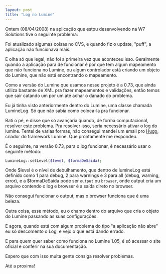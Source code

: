```yaml
---
layout: post
title: "Log no Lumine"
---
```


Ontem (08/04/2008) na aplicação que estou desenvolvendo na W7 Solutions tive o seguinte problema:

Foi atualizado algumas coisas no CVS, e quando fiz o update, "puff", a aplicação não funcionava mais.

E olha só que legal, não foi a primeira vez que aconteceu isso. Geralmente quando a aplicação para de funcionar é por que tem algum mapeamento que não funciona no Lumine, ou algum controlador está criando um objeto do Lumine, que não está encontrando o mapeamento.

Como a versão do Lumine que usamos nesse projeto é a 0.73, que ainda utiliza bastante de XML pra fazer mapeamentos e validações, então temos que sair catando um por um até achar o danado do problema.

Eu já tinha visto anteriormente dentro do Lumine, uma classe chamada LumineLog. Só que não sabia como coloca-la pra funcionar.

Bati o pé, e disse que só avançaria quando, de forma computacional, resolver este problema. Pra resolver isso, seria necessário ativar o log do lumine. Tentei de varias formas, não consegui mandei um email pro [Hugo](http://www.hufersil.com.br), criador do framework Lumine. Que prontamente me respondeu.

É o seguinte, na versão 0.73, para o log funcionar, é necessário usar o seguinte método:

```php
LumineLog::setLevel($level, $formaDeSaida);
```

Onde $level é o nível de debulhamento, que dentro de lumineLog está definido como 1 para debug, 2 para warnings e 3 para all (debug, warning, error), e a $formaDeSaida pode ser `output` ou `browser`, onde output cria um arquivo contendo o log e browser é a saída direto no browser.

Não consegui funcionar o output, mas o browser funciona que é uma beleza.

Outra coisa, esse método, eu o chamo dentro do arquivo que cria o objeto do Lumine passando as suas configurações.

E agora, quando está com algum problema do tipo "a aplicação não abre" eu só descomento o Log, e vejo o que está dando errado.

E para quem quer saber como funciona no Lumine 1.05, é só acessar o site oficial e conferir na sua documentação.

Espero que com isso muita gente consiga resolver problemas.

Até a proxima!
